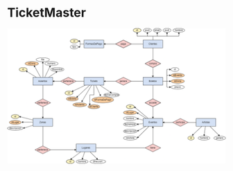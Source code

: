 # TicketMaster

![Diagrama Entidad-Relacion](https://github.com/Johann-28/TicketMaster/blob/main/TicketMaster/img/Diagrama%20ER.png)

